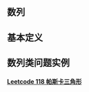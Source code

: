 ## 数列
## 基本定义
## 数列类问题实例
#### [Leetcode 118 帕斯卡三角形](https://github.com/algorithmdaybyday/Practice-an-algorithm-question-every-day/blob/master/chapter_Arrays/leetcode/pascalTriangle.java)
